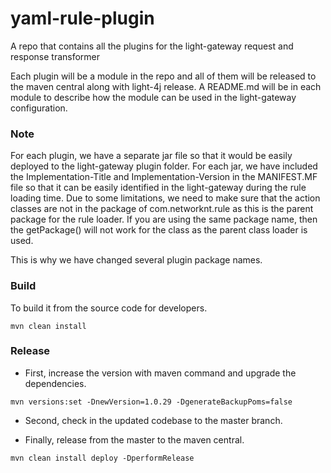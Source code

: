 # yaml-rule-plugin
A repo that contains all the plugins for the light-gateway request and response transformer

Each plugin will be a module in the repo and all of them will be released to the maven central along with light-4j release. A README.md will be in each module to describe how the module can be used in the light-gateway configuration.

### Note

For each plugin, we have a separate jar file so that it would be easily deployed to the light-gateway plugin folder. For each jar, we have included the Implementation-Title and Implementation-Version in the MANIFEST.MF file so that it can be easily identified in the light-gateway during the rule loading time. Due to some limitations, we need to make sure that the action classes are not in the package of com.networknt.rule as this is the parent package for the rule loader. If you are using the same package name, then the getPackage() will not work for the class as the parent class loader is used.

This is why we have changed several plugin package names.

### Build

To build it from the source code for developers.

```
mvn clean install
```

### Release

* First, increase the version with maven command and upgrade the dependencies.

```
mvn versions:set -DnewVersion=1.0.29 -DgenerateBackupPoms=false
```

* Second, check in the updated codebase to the master branch.


* Finally, release from the master to the maven central.

```
mvn clean install deploy -DperformRelease
```
